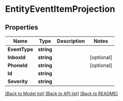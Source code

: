 # EntityEventItemProjection

## Properties

Name | Type | Description | Notes
------------ | ------------- | ------------- | -------------
**EventType** | **string** |  | 
**InboxId** | **string** |  | [optional] 
**PhoneId** | **string** |  | [optional] 
**Id** | **string** |  | 
**Severity** | **string** |  | 

[[Back to Model list]](../README#documentation-for-models) [[Back to API list]](../README#documentation-for-api-endpoints) [[Back to README]](../README)


